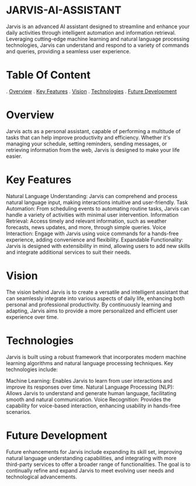# JARVIS-AI-ASSISTANT
Jarvis is an advanced AI assistant designed to streamline and enhance your daily activities through intelligent automation and information retrieval. Leveraging cutting-edge machine learning and natural language processing technologies, Jarvis can understand and respond to a variety of commands and queries, providing a seamless user experience.

# Table Of Content
  . [Overview](Overview)
  . [Key Features](KeyFeatures)
  . [Vision](Vision)
  . [Technologies](Technologies)
  . [Future Development](FutureDevelopment)

# Overview
Jarvis acts as a personal assistant, capable of performing a multitude of tasks that can help improve productivity and efficiency. Whether it's managing your schedule, setting reminders, sending messages, or retrieving information from the web, Jarvis is designed to make your life easier.

# Key Features
Natural Language Understanding: Jarvis can comprehend and process natural language input, making interactions intuitive and user-friendly.
Task Automation: From scheduling events to automating routine tasks, Jarvis can handle a variety of activities with minimal user intervention.
Information Retrieval: Access timely and relevant information, such as weather forecasts, news updates, and more, through simple queries.
Voice Interaction: Engage with Jarvis using voice commands for a hands-free experience, adding convenience and flexibility.
Expandable Functionality: Jarvis is designed with extensibility in mind, allowing users to add new skills and integrate additional services to suit their needs.

# Vision
The vision behind Jarvis is to create a versatile and intelligent assistant that can seamlessly integrate into various aspects of daily life, enhancing both personal and professional productivity. By continuously learning and adapting, Jarvis aims to provide a more personalized and efficient user experience over time.

# Technologies
Jarvis is built using a robust framework that incorporates modern machine learning algorithms and natural language processing techniques. Key technologies include:

Machine Learning: Enables Jarvis to learn from user interactions and improve its responses over time.
Natural Language Processing (NLP): Allows Jarvis to understand and generate human language, facilitating smooth and natural communication.
Voice Recognition: Provides the capability for voice-based interaction, enhancing usability in hands-free scenarios.

# Future Development
Future enhancements for Jarvis include expanding its skill set, improving natural language understanding capabilities, and integrating with more third-party services to offer a broader range of functionalities. The goal is to continually refine and expand Jarvis to meet evolving user needs and technological advancements.
